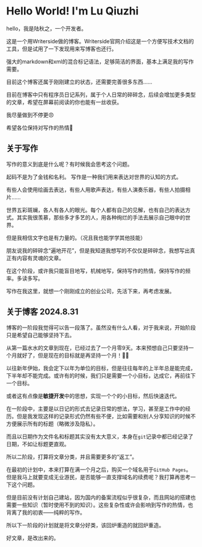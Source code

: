 # Hello World! I'm Lu Qiuzhi

hello，我是陆秋之，一个开发者。

这是一个用Writerside做的博客。Writerside官网介绍这是一个方便写技术文档的工具，但是试用了一下发现用来写博客也还行。

强大的markdown和xml的混合标记语法，足够简洁的界面，基本上满足我的写作需要。

目前这个博客还属于刚刚建立的状态，还需要完善很多东西……

目前在博客中只有程序员日记系列，属于个人日常的碎碎念，后续会增加更多类型的文章，希望在屏幕前阅读的你也能有一丝收获。

我尽量做到不停更😠

希望各位保持对写作的热情💯

## 关于写作

写作的意义到底是什么呢？有时候我会思考这个问题。

起码不是为了金钱和名利。 写作是一种我们用来表达对世界的认知的方式。

有些人会使用绘画去表达，有些人用歌声表达，有些人演奏乐器，有些人拍摄相片……

世界五彩斑斓，各人有各人的眼光。每个人都有自己的见解，也有自己的表达方式。其实我很羡慕，那些多才多艺的人，用各种绚烂的手法去展示自己眼中的世界。

但是我相信文字也是有力量的。（况且我也能学学其他技能）

朋友说我的碎碎念“遍地开花”，但是我知道我想写的不仅仅是碎碎念，我想写出真正有内容有灵魂的文章。

在这个阶段，或许我只能盲目地写，机械地写，保持写作的热情，保持写作的频率。多读多写。

写作在我这里，就想一个刚刚成立的创业公司，先活下来，再考虑发展。

## 关于博客 2024.8.31

博客的一阶段我觉得可以告一段落了。虽然没有什么人看，对于我来说，开始阶段只是希望自己能够坚持下去。

从第一篇水水的文章到现在，已经过去了一个月零9天。本来预想自己只要坚持一个月就好了，但是现在的目标就是再坚持一个月！💪🏻

以往新年伊始，我会定下以年为单位的目标，但是往往每年的上半年总是能完成，下半年却不能完成。或许有的时候，我们只是需要一个小目标，达成它，再前往下一个目标。

或者这有点像是**敏捷开发**中的思想，实现一个个的小目标，然后快速迭代。

在一阶段中，主要是以日记的形式去记录日常的想法，学习，甚至是工作中的经历。但是我发现这样的记录形式仍然有些不便，比如需要和别人分享知识的时候不方便展示所有的标题（略微涉及隐私）。

而且以日期作为文件名和标题其实没有太大意义，本身在`git`记录中都已经记录了日期，不如让标题更直观。

所以二阶段，打算将文章分类，并且需要更多的“返工”。

在最初的计划中，本来打算在满一个月之后，购买一个域名用于`GitHub Pages`。但是我马上就要变成无业游民，是否能够一直支撑域名的续费呢？我打算再思考一下这个问题。

但是目前没有计划自己建站，因为国内的备案流程似乎很复杂，而且网站的搭建也需要一些知识（暂时使用不到的知识）。这些复杂性或许会影响到写作的热情，也背离了我的初衷——纯粹的写作。

所以下一阶段的计划就是将文章分好类，该回炉重造的就回炉重造。

好文章，是改出来的。